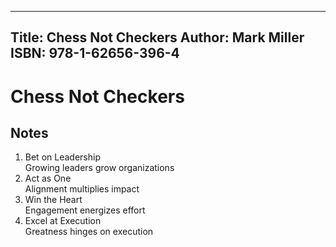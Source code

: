 ---
Title: Chess Not Checkers
Author: Mark Miller
ISBN: 978-1-62656-396-4
----


Chess Not Checkers
==================

Notes
-----

  1. Bet on Leadership  
     Growing leaders grow organizations
  2. Act as One  
     Alignment multiplies impact
  3. Win the Heart  
     Engagement energizes effort
  4. Excel at Execution  
     Greatness hinges on execution

